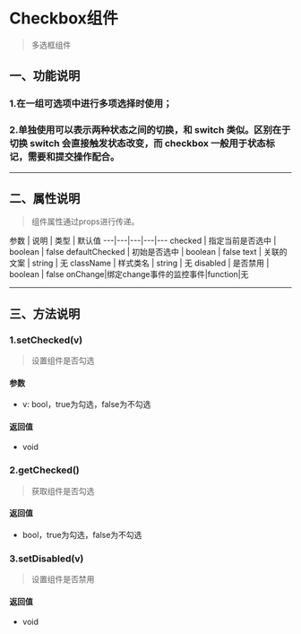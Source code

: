 # Checkbox组件

> 多选框组件

## 一、功能说明

### 1.在一组可选项中进行多项选择时使用；

### 2.单独使用可以表示两种状态之间的切换，和 switch 类似。区别在于切换 switch 会直接触发状态改变，而 checkbox 一般用于状态标记，需要和提交操作配合。

---

## 二、属性说明

> 组件属性通过props进行传递。

参数 | 说明 | 类型 | 默认值
---|---|---|---|---
checked | 指定当前是否选中 | boolean | false
defaultChecked | 初始是否选中 | boolean | false
text | 关联的文案 | string | 无
className | 样式类名 | string | 无
disabled | 是否禁用 | boolean | false
onChange|绑定change事件的监控事件|function|无

---

## 三、方法说明
### 1.setChecked(v)
> 设置组件是否勾选

#### 参数
- v: bool，true为勾选，false为不勾选

#### 返回值
- void

### 2.getChecked()
> 获取组件是否勾选

#### 返回值
- bool，true为勾选，false为不勾选

### 3.setDisabled(v)
> 设置组件是否禁用

#### 返回值
- void
